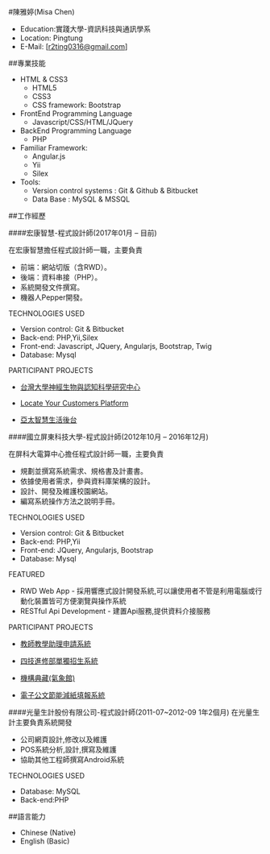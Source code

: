 #陳雅婷(Misa Chen)

- Education:實踐大學-資訊科技與通訊學系 
- Location: Pingtung
- E-Mail: [r2ting0316@gmail.com]

##專業技能


- HTML & CSS3
	- HTML5
	- CSS3
	- CSS framework: Bootstrap
- FrontEnd Programming Language
	- Javascript/CSS/HTML/JQuery
- BackEnd Programming Language
	- PHP
- Familiar Framework:
	- Angular.js
	- Yii 
	- Silex
- Tools:
	- Version control systems : Git & Github & Bitbucket
	- Data Base : MySQL & MSSQL 

##工作經歷

####宏康智慧-程式設計師(2017年01月 – 目前)

在宏康智慧擔任程式設計師一職，主要負責

- 前端：網站切版（含RWD）。
- 後端：資料串接（PHP）。
- 系統開發文件撰寫。
- 機器人Pepper開發。

TECHNOLOGIES USED

- Version control: Git & Bitbucket
- Back-end: PHP,Yii,Silex
- Front-end: Javascript, JQuery, Angularjs, Bootstrap, Twig
- Database: Mysql


PARTICIPANT PROJECTS

- [台灣大學神經生物與認知科學研究中心](neuroscience.ntu.edu.tw)
 
- [Locate Your Customers Platform](lycp.hellohci.com)

- [亞太智慧生活後台](http://210.200.141.135/seback/web/login.php)



####國立屏東科技大學-程式設計師(2012年10月 – 2016年12月)

在屏科大電算中心擔任程式設計師一職，主要負責

- 規劃並撰寫系統需求、規格書及計畫書。
- 依據使用者需求，參與資料庫架構的設計。
- 設計、開發及維護校園網站。
- 編寫系統操作方法之說明手冊。

TECHNOLOGIES USED

- Version control: Git & Bitbucket
- Back-end: PHP,Yii
- Front-end: JQuery, Angularjs, Bootstrap
- Database: Mysql

FEATURED

- RWD Web App - 採用響應式設計開發系統,可以讓使用者不管是利用電腦或行動化裝置皆可方便瀏覽與操作系統
- RESTful Api Development - 建置Api服務,提供資料介接服務

PARTICIPANT PROJECTS

- [教師教學助理申請系統](https://elearning.npust.edu.tw/ta/#/)
 
- [四技進修部單獨招生系統](http://4enroll.npust.edu.tw/4enroll)

- [機構典藏(氣象館)](http://140.127.4.157/sw/)

- [電子公文節能減紙填報系統](http://140.127.4.206/)


####光量生計股份有限公司-程式設計師(2011-07~2012-09 1年2個月)
在光量生計主要負責系統開發

- 公司網頁設計,修改以及維護
- POS系統分析,設計,撰寫及維護
- 協助其他工程師撰寫Android系統

TECHNOLOGIES USED

- Database: MySQL
- Back-end:PHP


##語言能力

- Chinese (Native)
- English (Basic)



